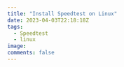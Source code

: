 ```yaml
---
title: "Install Speedtest on Linux"
date: 2023-04-03T22:18:18Z
tags:
  - Speedtest
  - linux
image:
comments: false
---
```


